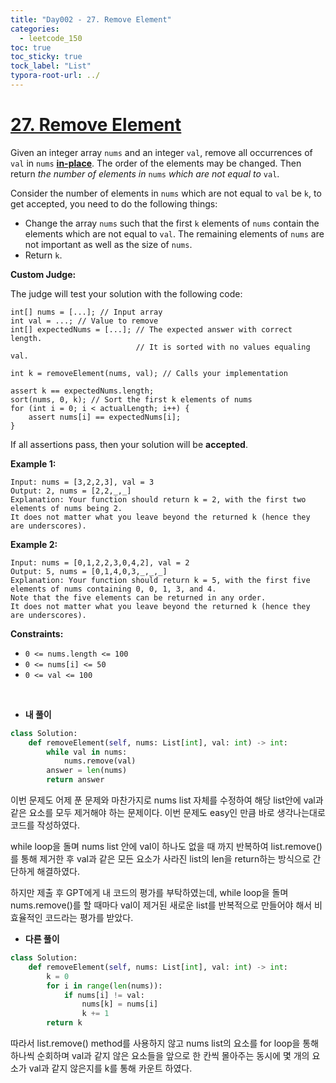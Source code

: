 ```yaml
---
title: "Day002 - 27. Remove Element"
categories:
  - leetcode_150
toc: true
toc_sticky: true
tock_label: "List"
typora-root-url: ../
---
```


# [27. Remove Element](https://leetcode.com/problems/remove-element/)

Given an integer array `nums` and an integer `val`, remove all occurrences of `val` in `nums` [**in-place**](https://en.wikipedia.org/wiki/In-place_algorithm). The order of the elements may be changed. Then return *the number of elements in* `nums` *which are not equal to* `val`.

Consider the number of elements in `nums` which are not equal to `val` be `k`, to get accepted, you need to do the following things:

- Change the array `nums` such that the first `k` elements of `nums` contain the elements which are not equal to `val`. The remaining elements of `nums` are not important as well as the size of `nums`.
- Return `k`.

**Custom Judge:**

The judge will test your solution with the following code:

```
int[] nums = [...]; // Input array
int val = ...; // Value to remove
int[] expectedNums = [...]; // The expected answer with correct length.
                            // It is sorted with no values equaling val.

int k = removeElement(nums, val); // Calls your implementation

assert k == expectedNums.length;
sort(nums, 0, k); // Sort the first k elements of nums
for (int i = 0; i < actualLength; i++) {
    assert nums[i] == expectedNums[i];
}
```

If all assertions pass, then your solution will be **accepted**.

 

**Example 1:**

```
Input: nums = [3,2,2,3], val = 3
Output: 2, nums = [2,2,_,_]
Explanation: Your function should return k = 2, with the first two elements of nums being 2.
It does not matter what you leave beyond the returned k (hence they are underscores).
```

**Example 2:**

```
Input: nums = [0,1,2,2,3,0,4,2], val = 2
Output: 5, nums = [0,1,4,0,3,_,_,_]
Explanation: Your function should return k = 5, with the first five elements of nums containing 0, 0, 1, 3, and 4.
Note that the five elements can be returned in any order.
It does not matter what you leave beyond the returned k (hence they are underscores).
```

 

**Constraints:**

- `0 <= nums.length <= 100`
- `0 <= nums[i] <= 50`
- `0 <= val <= 100`

<br>

- **내 풀이**

```python
class Solution:
    def removeElement(self, nums: List[int], val: int) -> int:
        while val in nums:
            nums.remove(val)
        answer = len(nums)
        return answer
```



이번 문제도 어제 푼 문제와 마찬가지로 nums list 자체를 수정하여 해당 list안에 val과 같은 요소를 모두 제거해야 하는 문제이다. 이번 문제도 easy인 만큼 바로 생각나는대로 코드를 작성하였다.

while loop을 돌며 nums list 안에 val이 하나도 없을 때 까지 반복하여 list.remove()를 통해 제거한 후 val과 같은 모든 요소가 사라진 list의 len을 return하는 방식으로 간단하게 해결하였다.

하지만 제출 후 GPT에게 내 코드의 평가를 부탁하였는데, while loop을 돌며 nums.remove()를 할 때마다 val이 제거된 새로운 list를 반복적으로 만들어야 해서 비효율적인 코드라는 평가를 받았다.



- **다른 풀이**

```python
class Solution:
    def removeElement(self, nums: List[int], val: int) -> int:
        k = 0
        for i in range(len(nums)):
            if nums[i] != val:
                nums[k] = nums[i]
                k += 1
        return k
```

따라서 list.remove() method를 사용하지 않고 nums list의 요소를 for loop을 통해 하나씩 순회하며 val과 같지 않은 요소들을 앞으로 한 칸씩 몰아주는 동시에 몇 개의 요소가 val과 같지 않은지를 k를 통해 카운트 하였다.
